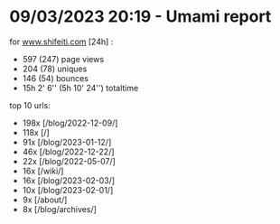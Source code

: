 # 09/03/2023 20:19 - Umami report
for www.shifeiti.com [24h] :

 - 597 (247) page views
 - 204 (78) uniques
 - 146 (54) bounces
 - 15h 2' 6'' (5h 10' 24'') totaltime


top 10 urls:
 - 198x [/blog/2022-12-09/]
 - 118x [/]
 - 91x [/blog/2023-01-12/]
 - 46x [/blog/2022-12-22/]
 - 22x [/blog/2022-05-07/]
 - 16x [/wiki/]
 - 16x [/blog/2023-02-03/]
 - 10x [/blog/2023-02-01/]
 - 9x [/about/]
 - 8x [/blog/archives/]


